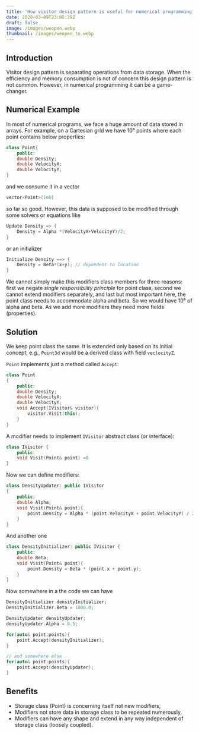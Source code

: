 ```yaml
---
title: 'How visitor design pattern is useful for numerical programming?'
date: 2020-03-09T23:05:39Z
draft: false
image: /images/weopen.webp
thumbnail: /images/weopen_tn.webp
---
```


## Introduction  

Visitor design pattern is separating operations from data storage. When the efficiency and memory consumption is not of concern this design pattern is not common. However, in numerical programming
it can be a game-changer.   

## Numerical Example

In most of numerical programs, we face a huge amount of data stored in arrays. For example, on a Cartesian grid we have 10⁶ points where each point contains below properties:

```cpp
class Point{
    public:
    double Density;
    double VelocityX;
    double VelocityY;
}
```

and we consume it in a vector

```cpp
vector<Point>(1e6)
```
so far so good. However, this data is supposed to be modified through some solvers or equations like

```cpp
Update Density => {
    Density = Alpha *(VelocityX+VelocityY)/2;
}
```
or an initializer

```cpp
Initialize Density ==> {
    Density = Beta*(x+y); // dependent to location
}
```

We cannot simply make this modifiers class members for three reasons: first we negate *single responsibility principle* for point class, second we cannot extend modifiers separately, and last but most important here, the point class needs to accommodate alpha and beta. So we would have 10⁶ of alpha and beta. As we add more modifiers they need more fields (properties).

## Solution

We keep point class the same. It is extended only based on its initial concept, e.g., `Point3d` would be a derived class with field `veclocityZ`.

`Point` implements just a method called `Accept`:

```cpp
class Point
{
    public:
    double Density;
    double VelocityX;
    double VelocityY;
    void Accept(IVisitor& visitor){
        visitor.Visit(this);
    }
}
```

A modifier needs to implement `IVisitor` abstract class (or interface):

```cpp
class IVisitor {
    public:
    void Visit(Point& point) =0
}
```

Now we can define modifiers:

```cpp
class DensityUpdater: public IVisitor
{
    public:
    double Alpha;
    void Visit(Point& point){
        point.Density = Alpha * (point.VelocityX + point.VelocityY) / 2;
    }
}
```

And another one

```cpp
class DensityInitializer: public IVisitor {
    public:
    double Beta;
    void Visit(Point& point){
        point.Density = Beta * (point.x + point.y);
    }
}
```

Now somewhere in a the code we can have

```cpp
DensityInitializer densityInitializer;
DensityInitializer.Beta = 1000.0;

DensityUpdater densityUpdater;
densityUpdater.Alpha = 0.5;

for(auto& point:points){
    point.Accept(densityInitializer);
}

// and somewhere else
for(auto& point:points){
    point.Accept(densityUpdater);
}
```

## Benefits

* Storage class (Point) is concerning itself not new modifiers,
* Modifiers not store data in storage class to be repeated numerously,
* Modifiers can have any shape and extend in any way independent of storage class (loosely coupled).
